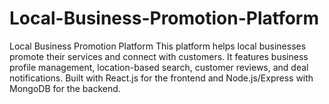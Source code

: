# Local-Business-Promotion-Platform
Local Business Promotion Platform This platform helps local businesses promote their services and connect with customers. It features business profile management, location-based search, customer reviews, and deal notifications. Built with React.js for the frontend and Node.js/Express with MongoDB for the backend.
